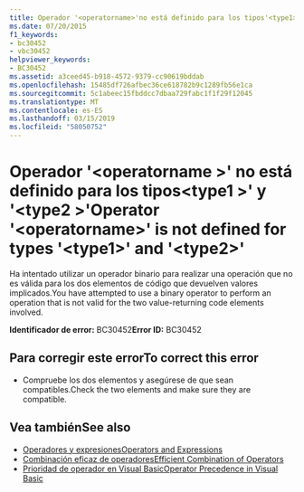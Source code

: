 ```yaml
---
title: Operador '<operatorname>'no está definido para los tipos'<type1>'y'<type2>'
ms.date: 07/20/2015
f1_keywords:
- bc30452
- vbc30452
helpviewer_keywords:
- BC30452
ms.assetid: a3ceed45-b918-4572-9379-cc90619bddab
ms.openlocfilehash: 15485df726afbec36ce618782b9c1289fb56e1ca
ms.sourcegitcommit: 5c1abeec15fbddcc7dbaa729fabc1f1f29f12045
ms.translationtype: MT
ms.contentlocale: es-ES
ms.lasthandoff: 03/15/2019
ms.locfileid: "58050752"
---
```

# <a name="operator-operatorname-is-not-defined-for-types-type1-and-type2"></a><span data-ttu-id="c981b-102">Operador '\<operatorname >' no está definido para los tipos\<type1 >' y '\<type2 >'</span><span class="sxs-lookup"><span data-stu-id="c981b-102">Operator '\<operatorname>' is not defined for types '\<type1>' and '\<type2>'</span></span>
<span data-ttu-id="c981b-103">Ha intentado utilizar un operador binario para realizar una operación que no es válida para los dos elementos de código que devuelven valores implicados.</span><span class="sxs-lookup"><span data-stu-id="c981b-103">You have attempted to use a binary operator to perform an operation that is not valid for the two value-returning code elements involved.</span></span>  
  
 <span data-ttu-id="c981b-104">**Identificador de error:** BC30452</span><span class="sxs-lookup"><span data-stu-id="c981b-104">**Error ID:** BC30452</span></span>  
  
## <a name="to-correct-this-error"></a><span data-ttu-id="c981b-105">Para corregir este error</span><span class="sxs-lookup"><span data-stu-id="c981b-105">To correct this error</span></span>  
  
-   <span data-ttu-id="c981b-106">Compruebe los dos elementos y asegúrese de que sean compatibles.</span><span class="sxs-lookup"><span data-stu-id="c981b-106">Check the two elements and make sure they are compatible.</span></span>  
  
## <a name="see-also"></a><span data-ttu-id="c981b-107">Vea también</span><span class="sxs-lookup"><span data-stu-id="c981b-107">See also</span></span>

- [<span data-ttu-id="c981b-108">Operadores y expresiones</span><span class="sxs-lookup"><span data-stu-id="c981b-108">Operators and Expressions</span></span>](../../visual-basic/programming-guide/language-features/operators-and-expressions/index.md)
- [<span data-ttu-id="c981b-109">Combinación eficaz de operadores</span><span class="sxs-lookup"><span data-stu-id="c981b-109">Efficient Combination of Operators</span></span>](../../visual-basic/programming-guide/language-features/operators-and-expressions/efficient-combination-of-operators.md)
- [<span data-ttu-id="c981b-110">Prioridad de operador en Visual Basic</span><span class="sxs-lookup"><span data-stu-id="c981b-110">Operator Precedence in Visual Basic</span></span>](../../visual-basic/language-reference/operators/operator-precedence.md)
